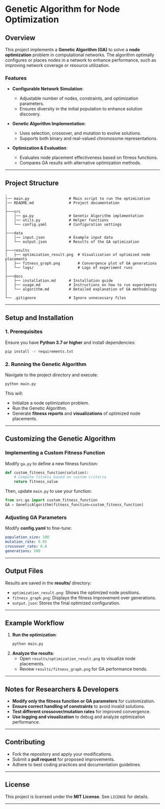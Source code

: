 # Genetic Algorithm for Node Optimization

## Overview
This project implements a **Genetic Algorithm (GA)** to solve a **node optimization** problem in computational networks. The algorithm optimally configures or places nodes in a network to enhance performance, such as improving network coverage or resource utilization. 

### Features
- **Configurable Network Simulation**:
  - Adjustable number of nodes, constraints, and optimization parameters.
  - Ensures diversity in the initial population to enhance solution discovery.

- **Genetic Algorithm Implementation**:
  - Uses selection, crossover, and mutation to evolve solutions.
  - Supports both binary and real-valued chromosome representations.
  
- **Optimization & Evaluation**:
  - Evaluates node placement effectiveness based on fitness functions.
  - Compares GA results with alternative optimization methods.

---

## Project Structure
```
.
│── main.py                  # Main script to run the optimization
│── README.md                # Project documentation
│
├───src
│   │── ga.py                # Genetic Algorithm implementation
│   │── utils.py             # Helper functions
│   └── config.yaml          # Configuration settings
│
├───data
│   │── input.json           # Example input data
│   └── output.json          # Results of the GA optimization
│
├───results
│   ├── optimization_result.png  # Visualization of optimized node placements
│   ├── fitness_graph.png        # Convergence plot of GA generations
│   └── logs/                    # Logs of experiment runs
│
├───docs
│   ├── installation.md      # Installation guide
│   ├── usage.md             # Instructions on how to run experiments
│   └── algorithm.md         # Detailed explanation of GA methodology
│
└── .gitignore               # Ignore unnecessary files
```

---

## Setup and Installation

### 1. Prerequisites
Ensure you have **Python 3.7 or higher** and install dependencies:
```bash
pip install -r requirements.txt
```

### 2. Running the Genetic Algorithm
Navigate to the project directory and execute:
```bash
python main.py
```
This will:
- Initialize a node optimization problem.
- Run the Genetic Algorithm.
- Generate **fitness reports** and **visualizations** of optimized node placements.

---

## Customizing the Genetic Algorithm

### Implementing a Custom Fitness Function
Modify `ga.py` to define a new fitness function:
```python
def custom_fitness_function(solution):
    # Compute fitness based on custom criteria
    return fitness_value
```
Then, update `main.py` to use your function:
```python
from src.ga import custom_fitness_function
GA = GeneticAlgorithm(fitness_function=custom_fitness_function)
```

### Adjusting GA Parameters
Modify **config.yaml** to fine-tune:
```yaml
population_size: 100
mutation_rate: 0.05
crossover_rate: 0.8
generations: 500
```

---

## Output Files
Results are saved in the **results/** directory:
- `optimization_result.png`: Shows the optimized node positions.
- `fitness_graph.png`: Displays the fitness improvement over generations.
- `output.json`: Stores the final optimized configuration.

---

## Example Workflow
1. **Run the optimization**:
   ```bash
   python main.py
   ```
2. **Analyze the results**:
   - Open `results/optimization_result.png` to visualize node placements.
   - Review `results/fitness_graph.png` for GA performance trends.

---

## Notes for Researchers & Developers
- **Modify only the fitness function or GA parameters** for customization.
- **Ensure correct handling of constraints** to avoid invalid solutions.
- **Test different crossover/mutation rates** for improved convergence.
- **Use logging and visualization** to debug and analyze optimization performance.

---

## Contributing
- Fork the repository and apply your modifications.
- Submit a **pull request** for proposed improvements.
- Adhere to best coding practices and documentation guidelines.

---

## License
This project is licensed under the **MIT License**. See `LICENSE` for details.

---


